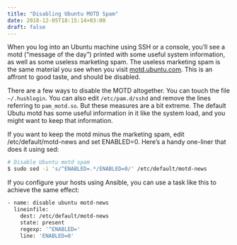 ```yaml
---
title: "Disabling Ubuntu MOTD Spam"
date: 2018-12-05T18:15:14+03:00
draft: false
---
```

When you log into an Ubuntu machine using SSH or a console, you’ll see a motd (“message of the day”) printed with some useful system information, as well as some useless marketing spam. The useless marketing spam is the same material you see when you visit [motd.ubuntu.com](motd.ubuntu.com). This is an affront to good taste, and should be disabled.

There are a few ways to disable the MOTD altogether. You can touch the file ``~/.hushlogin``. You can also edit ``/etc/pam.d/sshd`` and remove the lines referring to ``pam_motd.so``. But these measures are a bit extreme. The default Ubutu motd has some useful information in it like the system load, and you might want to keep that information.

If you want to keep the motd minus the marketing spam, edit /etc/default/motd-news and set ENABLED=0. Here’s a handy one-liner that does it using sed:
```bash
# Disable Ubuntu motd spam
$ sudo sed -i 's/^ENABLED=.*/ENABLED=0/' /etc/default/motd-news
```
If you configure your hosts using Ansible, you can use a task like this to achieve the same effect:


```bash
- name: disable ubuntu motd-news
  lineinfile:
    dest: /etc/default/motd-news
    state: present
    regexp: '^ENABLED='
    line: 'ENABLED=0'
```